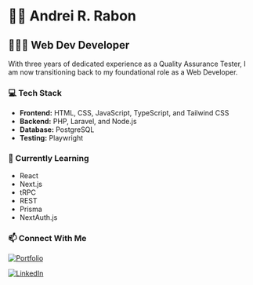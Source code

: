# 🤙🏽 Andrei R. Rabon

## 👨🏽‍💻 Web Dev Developer

With three years of dedicated experience as a Quality Assurance Tester, I am now transitioning back to my foundational role as a Web Developer.

### 💻 Tech Stack

- **Frontend:** HTML, CSS, JavaScript, TypeScript, and Tailwind CSS
- **Backend:** PHP, Laravel, and Node.js
- **Database:** PostgreSQL
- **Testing:** Playwright

### 🌱 Currently Learning

- React
- Next.js
- tRPC
- REST
- Prisma
- NextAuth.js

### 📫 Connect With Me

[![Portfolio](https://img.shields.io/badge/Portfolio-000000?style=for-the-badge&logo=About.me&logoColor=white)](your-portfolio-url)

[![LinkedIn](https://img.shields.io/badge/LinkedIn-0077B5?style=for-the-badge&logo=linkedin&logoColor=white)](https://www.linkedin.com/in/andreirabon/)
